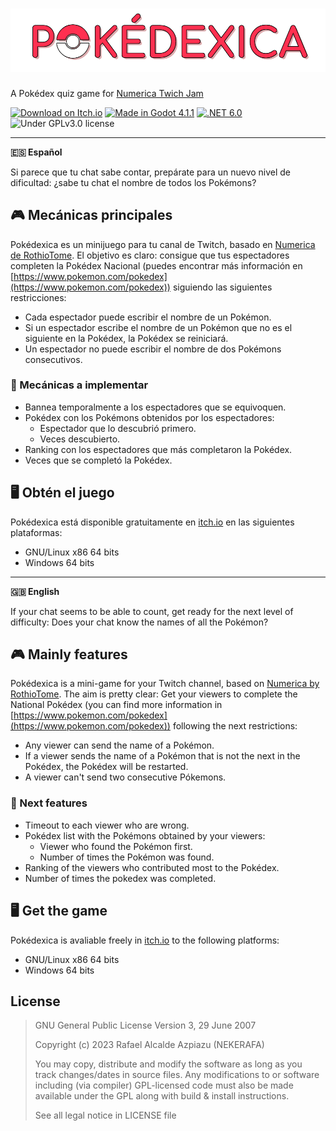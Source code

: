 # ![Pokédexica](/extra/logo.png)

A Pokédex quiz game for
[Numerica Twich Jam](https://itch.io/jam/numerica-twitch-jam)

[![Download on Itch.io](https://img.shields.io/badge/Itch.io-Download%20now-FF2449?logo=itchdotio&logoColor=white)](https://nekerafa.itch.io/pokedexica-twitch)
[![Made in Godot 4.1.1](https://img.shields.io/badge/Godot-4.1.1.mono-blue?logo=godotengine&logoColor=white)](https://godotengine.org)
[![.NET 6.0](https://img.shields.io/badge/.NET-6.0-7014e8)](https://dotnet.microsoft.com)
![Under GPLv3.0 license](https://img.shields.io/github/license/NEKERAFA/pokedexica-twitch)

---

**🇪🇸 Español**

Si parece que tu chat sabe contar, prepárate para un nuevo nivel de dificultad:
¿sabe tu chat el nombre de todos los Pokémons?

## 🎮 Mecánicas principales

Pokédexica es un minijuego para tu canal de Twitch, basado en
[Numerica de RothioTome](https://rothiotome.itch.io/numerica). El objetivo es
claro: consigue que tus espectadores completen la Pokédex Nacional (puedes
encontrar más información en
[https://www.pokemon.com/pokedex](https://www.pokemon.com/pokedex)) siguiendo
las siguientes restricciones:

- Cada espectador puede escribir el nombre de un Pokémon.
- Si un espectador escribe el nombre de un Pokémon que no es el siguiente en la
  Pokédex, la Pokédex se reiniciará.
- Un espectador no puede escribir el nombre de dos Pokémons consecutivos.

### 📌 Mecánicas a implementar

- Bannea temporalmente a los espectadores que se equivoquen.
- Pokédex con los Pokémons obtenidos por los espectadores:
  - Espectador que lo descubrió primero.
  - Veces descubierto.
- Ranking con los espectadores que más completaron la Pokédex.
- Veces que se completó la Pokédex.

## 🖥️ Obtén el juego

Pokédexica está disponible gratuitamente en [itch.io](https://itch.io) en las
siguientes plataformas:

- GNU/Linux x86 64 bits
- Windows 64 bits

---

**🇬🇧 English**

If your chat seems to be able to count, get ready for the next level of
difficulty: Does your chat know the names of all the Pokémon?

## 🎮 Mainly features

Pokédexica is a mini-game for your Twitch channel, based on
[Numerica by RothioTome](https://rothiotome.itch.io/numerica). The aim is pretty
clear: Get your viewers to complete the National Pokédex (you can find more
information in
[https://www.pokemon.com/pokedex](https://www.pokemon.com/pokedex)) following
the next restrictions:

- Any viewer can send the name of a Pokémon.
- If a viewer sends the name of a Pokémon that is not the next in the Pokédex,
  the Pokédex will be restarted.
- A viewer can't send two consecutive Pókemons.

### 📌 Next features

- Timeout to each viewer who are wrong.
- Pokédex list with the Pokémons obtained by your viewers:
  - Viewer who found the Pokémon first.
  - Number of times the Pokémon was found.
- Ranking of the viewers who contributed most to the Pokédex.
- Number of times the pokedex was completed.

## 🖥️ Get the game

Pokédexica is avaliable freely in [itch.io](https://itch.io) to the following
platforms:

- GNU/Linux x86 64 bits
- Windows 64 bits

## License

> GNU General Public License Version 3, 29 June 2007
>
> Copyright (c) 2023 Rafael Alcalde Azpiazu (NEKERAFA)
>
> You may copy, distribute and modify the software as long as you track
> changes/dates in source files. Any modifications to or software including (via
> compiler) GPL-licensed code must also be made available under the GPL along
> with build & install instructions.
>
> See all legal notice in LICENSE file
